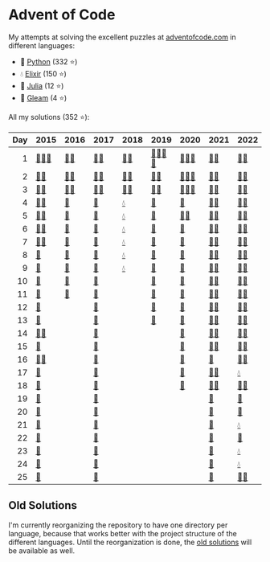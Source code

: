 # Advent of Code

My attempts at solving the excellent puzzles at [adventofcode.com](http://adventofcode.com/) in different languages:

- 🐍 [Python](python/) (332 ⭐)
- 💧 [Elixir](elixir/) (150 ⭐)
- 🍡 [Julia](julia/) (12 ⭐)
- 🌠 [Gleam](gleam/) (4 ⭐)

All my solutions (352 ⭐):

|   Day | 2015                                                                                                                                           | 2016                                                                                                               | 2017                                                                                                     | 2018                                                                                                                     | 2019                                                                                                                                                                                                                                               | 2020                                                                                                                                                      | 2021                                                                                                             | 2022                                                                                                             | 2023                                                                                                   |
|------:|:-----------------------------------------------------------------------------------------------------------------------------------------------|:-------------------------------------------------------------------------------------------------------------------|:---------------------------------------------------------------------------------------------------------|:-------------------------------------------------------------------------------------------------------------------------|:---------------------------------------------------------------------------------------------------------------------------------------------------------------------------------------------------------------------------------------------------|:----------------------------------------------------------------------------------------------------------------------------------------------------------|:-----------------------------------------------------------------------------------------------------------------|:-----------------------------------------------------------------------------------------------------------------|:-------------------------------------------------------------------------------------------------------|
|     1 | [🐍](python/2015/01_not_quite_lisp/README.md)[💧](elixir/lib/2015/01_not_quite_lisp/README.md)[🌠](gleam/aoc/src/aoc_2015/README_day_1.md)     | [🐍](python/2016/01_no_time_for_a_taxicab/README.md)[💧](elixir/lib/2016/01_no_time_for_a_taxicab/README.md)       | [🐍](python/2017/01_inverse_captcha/README.md)[💧](elixir/lib/2017/01_inverse_captcha/README.md)         | [🐍](python/2018/01_chronal_calibration/README.md)[💧](elixir/lib/2018/01_chronal_calibration/README.md)                 | [🐍](python/2019/01_the_tyranny_of_the_rocket_equation/README.md)[🍡](julia/2019/01_the_tyranny_of_the_rocket_equation/README.md)[💧](elixir/lib/2019/01_the_tyranny_of_the_rocket_equation/README.md)[🌠](gleam/aoc/src/aoc_2019/README_day_1.md) | [🐍](python/2020/01_report_repair/README.md)[🍡](julia/2020/01_report_repair/README.md)[💧](elixir/lib/2020/01_report_repair/README.md)                   | [🐍](python/2021/01_sonar_sweep/README.md)[💧](elixir/lib/2021/01_sonar_sweep/README.md)                         | [🐍](python/2022/01_calorie_counting/README.md)[💧](elixir/lib/2022/01_calorie_counting/README.md)               | [🐍](python/2023/01_trebuchet/README.md)[💧](elixir/lib/2023/01_trebuchet/README.md)                   |
|     2 | [🐍](python/2015/02_i_was_told_there_would_be_no_math/README.md)[💧](elixir/lib/2015/02_i_was_told_there_would_be_no_math/README.md)           | [🐍](python/2016/02_bathroom_security/README.md)[💧](elixir/lib/2016/02_bathroom_security/README.md)               | [🐍](python/2017/02_corruption_checksum/README.md)[💧](elixir/lib/2017/02_corruption_checksum/README.md) | [🐍](python/2018/02_inventory_management_system/README.md)[💧](elixir/lib/2018/02_inventory_management_system/README.md) | [🐍](python/2019/02_1202_program_alarm/README.md)[💧](elixir/lib/2019/02_1202_program_alarm/README.md)                                                                                                                                             | [🐍](python/2020/02_password_philosophy/README.md)[🍡](julia/2020/02_password_philosophy/README.md)[💧](elixir/lib/2020/02_password_philosophy/README.md) | [🐍](python/2021/02_dive/README.md)[💧](elixir/lib/2021/02_dive/README.md)                                       | [🐍](python/2022/02_rock_paper_scissors/README.md)[💧](elixir/lib/2022/02_rock_paper_scissors/README.md)         | [🐍](python/2023/02_cube_conundrum/README.md)[💧](elixir/lib/2023/02_cube_conundrum/README.md)         |
|     3 | [🐍](python/2015/03_perfectly_spherical_houses_in_a_vacuum/README.md)[💧](elixir/lib/2015/03_perfectly_spherical_houses_in_a_vacuum/README.md) | [🐍](python/2016/03_squares_with_three_sides/README.md)[💧](elixir/lib/2016/03_squares_with_three_sides/README.md) | [🐍](python/2017/03_spiral_memory/README.md)[💧](elixir/lib/2017/03_spiral_memory/README.md)             | [🐍](python/2018/03_no_matter_how_you_slice_it/README.md)[💧](elixir/lib/2018/03_no_matter_how_you_slice_it/README.md)   | [🐍](python/2019/03_crossed_wires/README.md)[💧](elixir/lib/2019/03_crossed_wires/README.md)                                                                                                                                                       | [🐍](python/2020/03_toboggan_trajectory/README.md)[🍡](julia/2020/03_toboggan_trajectory/README.md)[💧](elixir/lib/2020/03_toboggan_trajectory/README.md) | [🐍](python/2021/03_binary_diagnostic/README.md)[💧](elixir/lib/2021/03_binary_diagnostic/README.md)             | [🐍](python/2022/03_rucksack_reorganization/README.md)[💧](elixir/lib/2022/03_rucksack_reorganization/README.md) | [🐍](python/2023/03_gear_ratios/README.md)                                                             |
|     4 | [🐍](python/2015/04_the_ideal_stocking_stuffer/README.md)[💧](elixir/lib/2015/04_the_ideal_stocking_stuffer/README.md)                         | [🐍](python/2016/04_security_through_obscurity/README.md)                                                          | [🐍](python/2017/04_high-entropy_passphrases/README.md)                                                  | [💧](elixir/lib/2018/04_repose_record/README.md)                                                                         | [🐍](python/2019/04_secure_container/README.md)                                                                                                                                                                                                    | [🐍](python/2020/04_passport_processing/README.md)                                                                                                        | [🐍](python/2021/04_giant_squid/README.md)[💧](elixir/lib/2021/04_giant_squid/README.md)                         | [🐍](python/2022/04_camp_cleanup/README.md)[💧](elixir/lib/2022/04_camp_cleanup/README.md)                       | [🐍](python/2023/04_scratchcards/README.md)[💧](elixir/lib/2023/04_scratchcards/README.md)             |
|     5 | [🐍](python/2015/05_doesnt_he_have_intern-elves_for_this/README.md)[💧](elixir/lib/2015/05_doesnt_he_have_intern-elves_for_this/README.md)     | [🐍](python/2016/05_how_about_a_nice_game_of_chess/README.md)                                                      | [🐍](python/2017/05_a_maze_of_twisty_trampolines_all_alike/README.md)                                    | [💧](elixir/lib/2018/05_alchemical_reduction/README.md)                                                                  | [🐍](python/2019/05_sunny_with_a_chance_of_asteroids/README.md)                                                                                                                                                                                    | [🐍](python/2020/05_binary_boarding/README.md)[💧](elixir/lib/2020/05_binary_boarding/README.md)                                                          | [🐍](python/2021/05_hydrothermal_venture/README.md)[💧](elixir/lib/2021/05_hydrothermal_venture/README.md)       | [🐍](python/2022/05_supply_stacks/README.md)[💧](elixir/lib/2022/05_supply_stacks/README.md)                     | [🐍](python/2023/05_if_you_give_a_seed_a_fertilizer/README.md)                                         |
|     6 | [🐍](python/2015/06_probably_a_fire_hazard/README.md)[💧](elixir/lib/2015/06_probably_a_fire_hazard/README.md)                                 | [🐍](python/2016/06_signals_and_noise/README.md)                                                                   | [🐍](python/2017/06_memory_reallocation/README.md)                                                       | [💧](elixir/lib/2018/06_chronal_coordinates/README.md)                                                                   | [🐍](python/2019/06_universal_orbit_map/README.md)                                                                                                                                                                                                 | [🐍](python/2020/06_custom_customs/README.md)                                                                                                             | [🐍](python/2021/06_lanternfish/README.md)[💧](elixir/lib/2021/06_lanternfish/README.md)                         | [🐍](python/2022/06_tuning_trouble/README.md)[💧](elixir/lib/2022/06_tuning_trouble/README.md)                   | [🐍](python/2023/06_wait_for_it/README.md)[💧](elixir/lib/2023/06_wait_for_it/README.md)               |
|     7 | [🐍](python/2015/07_some_assembly_required/README.md)[💧](elixir/lib/2015/07_some_assembly_required/README.md)                                 | [🐍](python/2016/07_internet_protocol_version_7/README.md)                                                         | [🐍](python/2017/07_recursive_circus/README.md)                                                          | [💧](elixir/lib/2018/07_the_sum_of_its_parts/README.md)                                                                  | [🐍](python/2019/07_amplification_circuit/README.md)                                                                                                                                                                                               | [🐍](python/2020/07_handy_haversacks/README.md)                                                                                                           | [🐍](python/2021/07_the_treachery_of_whales/README.md)[💧](elixir/lib/2021/07_the_treachery_of_whales/README.md) | [🐍](python/2022/07_no_space_left_on_device/README.md)[💧](elixir/lib/2022/07_no_space_left_on_device/README.md) | [🐍](python/2023/07_camel_cards/README.md)[💧](elixir/lib/2023/07_camel_cards/README.md)               |
|     8 | [🐍](python/2015/08_matchsticks/README.md)                                                                                                     | [🐍](python/2016/08_two-factor_authentication/README.md)                                                           | [🐍](python/2017/08_i_heard_you_like_registers/README.md)                                                | [💧](elixir/lib/2018/08_memory_maneuver/README.md)                                                                       | [🐍](python/2019/08_space_image_format/README.md)                                                                                                                                                                                                  | [🐍](python/2020/08_handheld_halting/README.md)                                                                                                           | [🐍](python/2021/08_seven_segment_search/README.md)[💧](elixir/lib/2021/08_seven_segment_search/README.md)       | [🐍](python/2022/08_treetop_tree_house/README.md)[💧](elixir/lib/2022/08_treetop_tree_house/README.md)           | [🐍](python/2023/08_haunted_wasteland/README.md)[💧](elixir/lib/2023/08_haunted_wasteland/README.md)   |
|     9 | [🐍](python/2015/09_all_in_a_single_night/README.md)                                                                                           | [🐍](python/2016/09_explosives_in_cyberspace/README.md)                                                            | [🐍](python/2017/09_stream_processing/README.md)                                                         | [💧](elixir/lib/2018/09_marble_mania/README.md)                                                                          | [🐍](python/2019/09_sensor_boost/README.md)                                                                                                                                                                                                        | [🐍](python/2020/09_encoding_error/README.md)                                                                                                             | [🐍](python/2021/09_smoke_basin/README.md)[💧](elixir/lib/2021/09_smoke_basin/README.md)                         | [🐍](python/2022/09_rope_bridge/README.md)[💧](elixir/lib/2022/09_rope_bridge/README.md)                         | [🐍](python/2023/09_mirage_maintenance/README.md)[💧](elixir/lib/2023/09_mirage_maintenance/README.md) |
|    10 | [🐍](python/2015/10_elves_look_elves_say/README.md)                                                                                            | [🐍](python/2016/10_balance_bots/README.md)                                                                        | [🐍](python/2017/10_knot_hash/README.md)                                                                 |                                                                                                                          | [🐍](python/2019/10_monitoring_station/README.md)                                                                                                                                                                                                  | [🐍](python/2020/10_adapter_array/README.md)                                                                                                              | [🐍](python/2021/10_syntax_scoring/README.md)[💧](elixir/lib/2021/10_syntax_scoring/README.md)                   | [🐍](python/2022/10_cathode-ray_tube/README.md)[💧](elixir/lib/2022/10_cathode-ray_tube/README.md)               | [🐍](python/2023/10_pipe_maze/README.md)                                                               |
|    11 | [🐍](python/2015/11_corporate_policy/README.md)                                                                                                | [🐍](python/2016/11_radioisotope_thermoelectric_generators/README.md)                                              | [🐍](python/2017/11_hex_ed/README.md)                                                                    |                                                                                                                          | [🐍](python/2019/11_space_police/README.md)                                                                                                                                                                                                        | [🐍](python/2020/11_seating_system/README.md)                                                                                                             | [🐍](python/2021/11_dumbo_octopus/README.md)[💧](elixir/lib/2021/11_dumbo_octopus/README.md)                     | [🐍](python/2022/11_monkey_in_the_middle/README.md)[💧](elixir/lib/2022/11_monkey_in_the_middle/README.md)       | [🐍](python/2023/11_cosmic_expansion/README.md)                                                        |
|    12 | [🐍](python/2015/12_jsabacusframework_io/README.md)                                                                                            |                                                                                                                    | [🐍](python/2017/12_digital_plumber/README.md)                                                           |                                                                                                                          | [🐍](python/2019/12_the_n-body_problem/README.md)                                                                                                                                                                                                  | [🐍](python/2020/12_rain_risk/README.md)                                                                                                                  | [🐍](python/2021/12_passage_pathing/README.md)[💧](elixir/lib/2021/12_passage_pathing/README.md)                 | [🐍](python/2022/12_hill_climbing_algorithm/README.md)[💧](elixir/lib/2022/12_hill_climbing_algorithm/README.md) | [🐍](python/2023/12_hot_springs/README.md)                                                             |
|    13 | [🐍](python/2015/13_knights_of_the_dinner_table/README.md)                                                                                     |                                                                                                                    | [🐍](python/2017/13_packet_scanners/README.md)                                                           |                                                                                                                          | [🐍](python/2019/13_care_package/README.md)                                                                                                                                                                                                        | [🐍](python/2020/13_shuttle_search/README.md)                                                                                                             | [🐍](python/2021/13_transparent_origami/README.md)[💧](elixir/lib/2021/13_transparent_origami/README.md)         | [🐍](python/2022/13_distress_signal/README.md)[💧](elixir/lib/2022/13_distress_signal/README.md)                 | [🐍](python/2023/13_point_of_incidence/README.md)                                                      |
|    14 | [🐍](python/2015/14_reindeer_olympics/README.md)[🍡](julia/2015/14_reindeer_olympics/README.md)                                                |                                                                                                                    | [🐍](python/2017/14_disk_defragmentation/README.md)                                                      |                                                                                                                          |                                                                                                                                                                                                                                                    | [🐍](python/2020/14_docking_data/README.md)                                                                                                               | [🐍](python/2021/14_extended_polymerization/README.md)[💧](elixir/lib/2021/14_extended_polymerization/README.md) | [🐍](python/2022/14_regolith_reservoir/README.md)[💧](elixir/lib/2022/14_regolith_reservoir/README.md)           | [🐍](python/2023/14_parabolic_reflector_dish/README.md)                                                |
|    15 | [🐍](python/2015/15_science_for_hungry_people/README.md)                                                                                       |                                                                                                                    | [🐍](python/2017/15_dueling_generators/README.md)                                                        |                                                                                                                          |                                                                                                                                                                                                                                                    | [🐍](python/2020/15_rambunctious_recitation/README.md)                                                                                                    | [🐍](python/2021/15_chiton/README.md)[💧](elixir/lib/2021/15_chiton/README.md)                                   | [🐍](python/2022/15_beacon_exclusion_zone/README.md)[💧](elixir/lib/2022/15_beacon_exclusion_zone/README.md)     | [🐍](python/2023/15_lens_library/README.md)                                                            |
|    16 | [🐍](python/2015/16_aunt_sue/README.md)[🍡](julia/2015/16_aunt_sue/README.md)                                                                  |                                                                                                                    | [🐍](python/2017/16_permutation_promenade/README.md)                                                     |                                                                                                                          |                                                                                                                                                                                                                                                    | [🐍](python/2020/16_ticket_translation/README.md)                                                                                                         | [🐍](python/2021/16_packet_decoder/README.md)                                                                    | [🐍](python/2022/16_proboscidea_volcanium/README.md)[💧](elixir/lib/2022/16_proboscidea_volcanium/README.md)     | [🐍](python/2023/16_the_floor_will_be_lava/README.md)                                                  |
|    17 | [🐍](python/2015/17_no_such_thing_as_too_much/README.md)                                                                                       |                                                                                                                    | [🐍](python/2017/17_spinlock/README.md)                                                                  |                                                                                                                          |                                                                                                                                                                                                                                                    | [🐍](python/2020/17_conway_cubes/README.md)                                                                                                               | [🐍](python/2021/17_trick_shot/README.md)[💧](elixir/lib/2021/17_trick_shot/README.md)                           | [💧](elixir/lib/2022/17_pyroclastic_flow/README.md)                                                              | [🐍](python/2023/17_clumsy_crucible/README.md)                                                         |
|    18 | [🐍](python/2015/18_like_a_gif_for_your_yard/README.md)                                                                                        |                                                                                                                    | [🐍](python/2017/18_duet/README.md)                                                                      |                                                                                                                          |                                                                                                                                                                                                                                                    | [🐍](python/2020/18_operation_order/README.md)                                                                                                            | [🐍](python/2021/18_snailfish/README.md)[💧](elixir/lib/2021/18_snailfish/README.md)                             | [🐍](python/2022/18_boiling_boulders/README.md)[💧](elixir/lib/2022/18_boiling_boulders/README.md)               | [🐍](python/2023/18_lavaduct_lagoon/README.md)                                                         |
|    19 | [🐍](python/2015/19_medicine_for_rudolph/README.md)                                                                                            |                                                                                                                    | [🐍](python/2017/19_a_series_of_tubes/README.md)                                                         |                                                                                                                          |                                                                                                                                                                                                                                                    |                                                                                                                                                           | [🐍](python/2021/19_beacon_scanner/README.md)                                                                    | [🐍](python/2022/19_not_enough_minerals/README.md)                                                               | [🐍](python/2023/19_aplenty/README.md)                                                                 |
|    20 | [🐍](python/2015/20_infinite_elves_and_infinite_houses/README.md)                                                                              |                                                                                                                    | [🐍](python/2017/20_particle_swarm/README.md)                                                            |                                                                                                                          |                                                                                                                                                                                                                                                    |                                                                                                                                                           | [🐍](python/2021/20_trench_map/README.md)                                                                        | [🐍](python/2022/20_grove_positioning_system/README.md)                                                          | [🐍](python/2023/20_pulse_propagation/README.md)                                                       |
|    21 | [🐍](python/2015/21_rpg_simulator_20xx/README.md)                                                                                              |                                                                                                                    | [🐍](python/2017/21_fractal_art/README.md)                                                               |                                                                                                                          |                                                                                                                                                                                                                                                    |                                                                                                                                                           | [🐍](python/2021/21_dirac_dice/README.md)                                                                        | [💧](elixir/lib/2022/21_monkey_math/README.md)                                                                   | [🐍](python/2023/21_step_counter/README.md)                                                            |
|    22 | [🐍](python/2015/22_wizard_simulator_20xx/README.md)                                                                                           |                                                                                                                    | [🐍](python/2017/22_sporifica_virus/README.md)                                                           |                                                                                                                          |                                                                                                                                                                                                                                                    |                                                                                                                                                           | [🐍](python/2021/22_reactor_reboot/README.md)                                                                    | [🐍](python/2022/22_monkey_map/README.md)                                                                        | [🐍](python/2023/22_sand_slabs/README.md)                                                              |
|    23 | [🐍](python/2015/23_opening_the_turing_lock/README.md)                                                                                         |                                                                                                                    | [🐍](python/2017/23_coprocessor_conflagration/README.md)                                                 |                                                                                                                          |                                                                                                                                                                                                                                                    |                                                                                                                                                           | [🐍](python/2021/23_amphipod/README.md)                                                                          | [💧](elixir/lib/2022/23_unstable_diffusion/README.md)                                                            | [🐍](python/2023/23_a_long_walk/README.md)                                                             |
|    24 | [🐍](python/2015/24_it_hangs_in_the_balance/README.md)                                                                                         |                                                                                                                    | [🐍](python/2017/24_electromagnetic_moat/README.md)                                                      |                                                                                                                          |                                                                                                                                                                                                                                                    |                                                                                                                                                           | [🐍](python/2021/24_arithmetic_logic_unit/README.md)                                                             | [💧](elixir/lib/2022/24_blizzard_basin/README.md)                                                                | [🐍](python/2023/24_never_tell_me_the_odds/README.md)                                                  |
|    25 | [🐍](python/2015/25_let_it_snow/README.md)                                                                                                     |                                                                                                                    | [🐍](python/2017/25_the_halting_problem/README.md)                                                       |                                                                                                                          |                                                                                                                                                                                                                                                    |                                                                                                                                                           | [🐍](python/2021/25_sea_cucumber/README.md)                                                                      | [🐍](python/2022/25_full_of_hot_air/README.md)[💧](elixir/lib/2022/25_full_of_hot_air/README.md)                 | [🐍](python/2023/25_snowverload/README.md)                                                             |

## Old Solutions

I'm currently reorganizing the repository to have one directory per language, because that works better with the project structure of the different languages. Until the reorganization is done, the [old solutions](old/) will be available as well.
